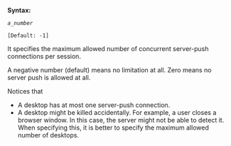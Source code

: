 **Syntax:**

<max-pushes-per-session>*`a_number`*</max-pushes-per-session>

`[Default: -1]`

It specifies the maximum allowed number of concurrent server-push
connections per session.

A negative number (default) means no limitation at all. Zero means no
server push is allowed at all.

Notices that

- A desktop has at most one server-push connection.
- A desktop might be killed accidentally. For example, a user closes a
  browser window. In this case, the server might not be able to detect
  it. When specifying this, it is better to specify the maximum allowed
  number of desktops.


